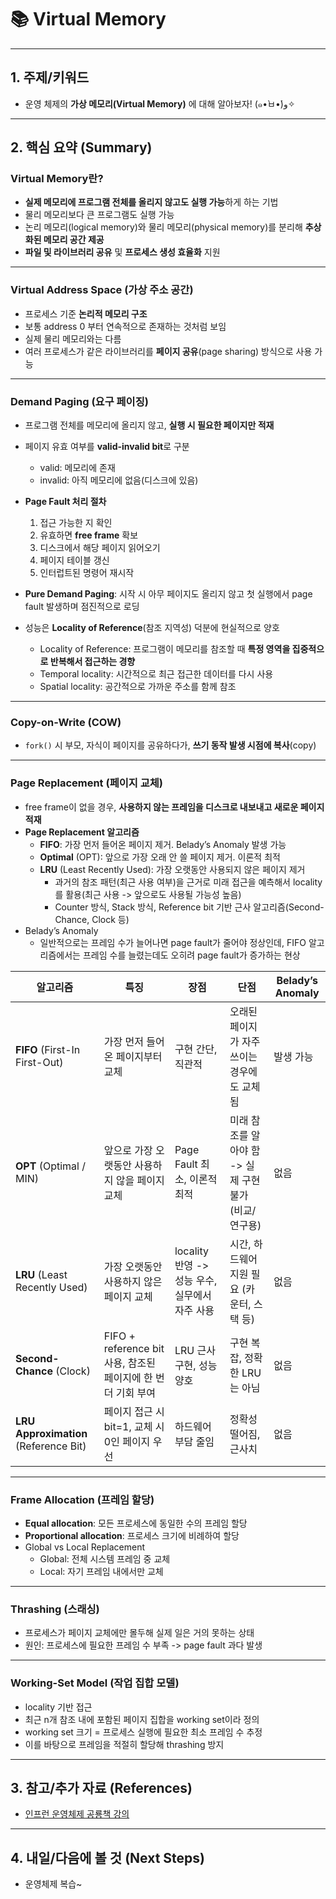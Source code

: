 # 📚 Virtual Memory

---

## 1. 주제/키워드
- 운영 체제의 **가상 메모리(Virtual Memory)** 에 대해 알아보자! (๑•̀ㅂ•́)و✧

---

## 2. 핵심 요약 (Summary)

### Virtual Memory란?
- **실제 메모리에 프로그램 전체를 올리지 않고도 실행 가능**하게 하는 기법
- 물리 메모리보다 큰 프로그램도 실행 가능
- 논리 메모리(logical memory)와 물리 메모리(physical memory)를 분리해 **추상화된 메모리 공간 제공**
- **파일 및 라이브러리 공유** 및 **프로세스 생성 효율화** 지원

---

### Virtual Address Space (가상 주소 공간)
- 프로세스 기준 **논리적 메모리 구조**
- 보통 address 0 부터 연속적으로 존재하는 것처럼 보임
- 실제 물리 메모리와는 다름
- 여러 프로세스가 같은 라이브러리를 **페이지 공유**(page sharing) 방식으로 사용 가능

---

### Demand Paging (요구 페이징)
- 프로그램 전체를 메모리에 올리지 않고, **실행 시 필요한 페이지만 적재**
- 페이지 유효 여부를 **valid-invalid bit**로 구분
  - valid: 메모리에 존재
  - invalid: 아직 메모리에 없음(디스크에 있음)

- **Page Fault 처리 절차**
  1. 접근 가능한 지 확인
  2. 유효하면 **free frame** 확보
  3. 디스크에서 해당 페이지 읽어오기
  4. 페이지 테이블 갱신
  5. 인터럽트된 명령어 재시작
- **Pure Demand Paging**: 시작 시 아무 페이지도 올리지 않고 첫 실행에서 page fault 발생하며 점진적으로 로딩
- 성능은 **Locality of Reference**(참조 지역성) 덕분에 현실적으로 양호
  - Locality of Reference: 프로그램이 메모리를 참조할 때 **특정 영역을 집중적으로 반복해서 접근하는 경향**
  - Temporal locality: 시간적으로 최근 접근한 데이터를 다시 사용
  - Spatial locality: 공간적으로 가까운 주소를 함께 참조

---

### Copy-on-Write (COW)
- `fork()` 시 부모, 자식이 페이지를 공유하다가, **쓰기 동작 발생 시점에 복사**(copy)

---

### Page Replacement (페이지 교체)
- free frame이 없을 경우, **사용하지 않는 프레임을 디스크로 내보내고 새로운 페이지 적재**
- **Page Replacement 알고리즘**
  - **FIFO**: 가장 먼저 들어온 페이지 제거. Belady’s Anomaly 발생 가능
  - **Optimal** (OPT): 앞으로 가장 오래 안 쓸 페이지 제거. 이론적 최적
  - **LRU** (Least Recently Used): 가장 오랫동안 사용되지 않은 페이지 제거
    - 과거의 참조 패턴(최근 사용 여부)을 근거로 미래 접근을 예측해서 locality를 활용(최근 사용 -> 앞으로도 사용될 가능성 높음)
    - Counter 방식, Stack 방식, Reference bit 기반 근사 알고리즘(Second-Chance, Clock 등)
- Belady’s Anomaly
  - 일반적으로는 프레임 수가 늘어나면 page fault가 줄어야 정상인데, FIFO 알고리즘에서는 프레임 수를 늘렸는데도 오히려 page fault가 증가하는 현상

| 알고리즘                                  | 특징                                            | 장점                              | 단점                               | Belady’s Anomaly |
| ------------------------------------- | --------------------------------------------- | ------------------------------- | -------------------------------- | ---------------- |
| **FIFO** (First-In First-Out)         | 가장 먼저 들어온 페이지부터 교체                            | 구현 간단, 직관적                      | 오래된 페이지가 자주 쓰이는 경우에도 교체됨         | 발생 가능          |
| **OPT** (Optimal / MIN)               | 앞으로 가장 오랫동안 사용하지 않을 페이지 교체                    | Page Fault 최소, 이론적 최적           | 미래 참조를 알아야 함 -> 실제 구현 불가 (비교/연구용) | 없음             |
| **LRU** (Least Recently Used)         | 가장 오랫동안 사용하지 않은 페이지 교체                        | locality 반영 -> 성능 우수, 실무에서 자주 사용 | 시간, 하드웨어 지원 필요 (카운터, 스택 등)        | 없음             |
| **Second-Chance** (Clock)           | FIFO + reference bit 사용, 참조된 페이지에 한 번 더 기회 부여 | LRU 근사 구현, 성능 양호                | 구현 복잡, 정확한 LRU는 아님               | 없음             |
| **LRU Approximation** (Reference Bit) | 페이지 접근 시 bit=1, 교체 시 0인 페이지 우선                | 하드웨어 부담 줄임                      | 정확성 떨어짐, 근사치                     | 없음             |


---

### Frame Allocation (프레임 할당)
- **Equal allocation**: 모든 프로세스에 동일한 수의 프레임 할당
- **Proportional allocation**: 프로세스 크기에 비례하여 할당
- Global vs Local Replacement
  - Global: 전체 시스템 프레임 중 교체
  - Local: 자기 프레임 내에서만 교체

---

### Thrashing (스래싱)
- 프로세스가 페이지 교체에만 몰두해 실제 일은 거의 못하는 상태
- 원인: 프로세스에 필요한 프레임 수 부족 -> page fault 과다 발생

---

### Working-Set Model (작업 집합 모델)
- locality 기반 접근
- 최근 n개 참조 내에 포함된 페이지 집합을 working set이라 정의
- working set 크기 = 프로세스 실행에 필요한 최소 프레임 수 추정
- 이를 바탕으로 프레임을 적절히 할당해 thrashing 방지

---

## 3. 참고/추가 자료 (References)
* [인프런 운영체제 공룡책 강의](https://www.inflearn.com/course/%EC%9A%B4%EC%98%81%EC%B2%B4%EC%A0%9C-%EA%B3%B5%EB%A3%A1%EC%B1%85-%EC%A0%84%EA%B3%B5%EA%B0%95%EC%9D%98)

---

## 4. 내일/다음에 볼 것 (Next Steps)
- 운영체제 복습~


